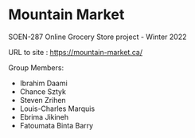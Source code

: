 # Mountain Market

SOEN-287 Online Grocery Store project - Winter 2022

URL to site : https://mountain-market.ca/

Group Members:
<ul>
<li>
Ibrahim Daami
</li>
<li>
Chance Sztyk
</li>
<li>
Steven Zrihen
</li>
<li>
Louis-Charles Marquis
</li>
<li>
Ebrima Jikineh
</li>
<li>
Fatoumata Binta Barry
</li>
</ul>

